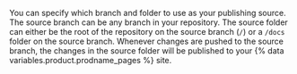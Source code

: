 You can specify which branch and folder to use as your publishing source. The source branch can be any branch in your repository. The source folder can either be the root of the repository on the source branch (`/`) or a `/docs` folder on the source branch. Whenever changes are pushed to the source branch, the changes in the source folder will be published to your {% data variables.product.prodname_pages %} site.
